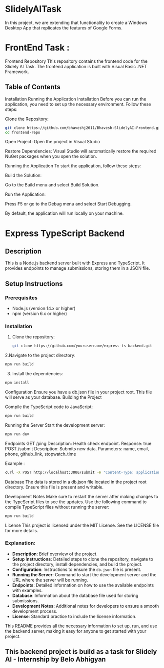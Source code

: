 # SlidelyAITask
In this project, we are extending that functionality to create a Windows Desktop App that replicates the features of Google Forms.

# FrontEnd Task :
Frontend Repository
This repository contains the frontend code for the Slidely AI Task. The frontend application is built with Visual Basic .NET Framework.

## Table of Contents
Installation
Running the Application
Installation
Before you can run the application, you need to set up the necessary environment. Follow these steps:

Clone the Repository:
```sh
git clone https://github.com/bhaveshj2611/Bhavesh-SlidelyAI-Frontend.git
cd frontend-repo
```
Open Project: Open the project in Visual Studio

Restore Dependencies: Visual Studio will automatically restore the required NuGet packages when you open the solution.

Running the Application
To start the application, follow these steps:

Build the Solution:

Go to the Build menu and select Build Solution.

Run the Application:

Press F5 or go to the Debug menu and select Start Debugging.

By default, the application will run locally on your machine.

# Express TypeScript Backend

## Description
This is a Node.js backend server built with Express and TypeScript. It provides endpoints to manage submissions, storing them in a JSON file.

## Setup Instructions
### Prerequisites
- Node.js (version 14.x or higher)
- npm (version 6.x or higher)

### Installation
1. Clone the repository:
   ```sh
   git clone https://github.com/yourusername/express-ts-backend.git

2.Navigate to the project directory:

```sh
npm run build
```

3. Install the dependencies:
```sh
npm install
```

Configuration
Ensure you have a db.json file in your project root. This file will serve as your database.
Building the Project

Compile the TypeScript code to JavaScript:
```sh
npm run build
```

Running the Server
Start the development server:
```sh
npm run dev
```

Endpoints
GET /ping
Description: Health check endpoint.
Response: true
POST /submit
Description: Submits new data.
Parameters: name, email, phone, github_link, stopwatch_time

Example :
```sh
curl -X POST http://localhost:3000/submit -H "Content-Type: application/json" -d '{"name":"John Doe","email":"john@example.com","phone":"1234567890","github_link":"https://github.com/johndoe","stopwatch_time":"00:05:23"}'
```
Database
The data is stored in a db.json file located in the project root directory. Ensure this file is present and writable.

Development Notes
Make sure to restart the server after making changes to the TypeScript files to see the updates.
Use the following command to compile TypeScript files without running the server:
```sh
npm run build
```


License
This project is licensed under the MIT License. See the LICENSE file for more details.
  

### Explanation:
- **Description**: Brief overview of the project.
- **Setup Instructions**: Detailed steps to clone the repository, navigate to the project directory, install dependencies, and build the project.
- **Configuration**: Instructions to ensure the `db.json` file is present.
- **Running the Server**: Command to start the development server and the URL where the server will be running.
- **Endpoints**: Detailed information on how to use the available endpoints with examples.
- **Database**: Information about the database file used for storing submissions.
- **Development Notes**: Additional notes for developers to ensure a smooth development process.
- **License**: Standard practice to include the license information.

This README provides all the necessary information to set up, run, and use the backend server, making it easy for anyone to get started with your project.

## This backend project is build as a task for Slidely AI - Internship by Belo Abhigyan
